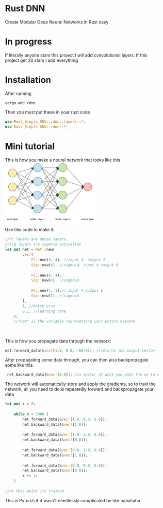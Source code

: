 # Rust DNN

Create Modular Deep Neural Networks in Rust easy

# In progress

If literally anyone stars this project I will add convolutional layers.
If this project get 20 stars I add everything

# Installation

After running

```
cargo add rdnn
```

Then you must put these in your rust code

```rust
use Rust_Simple_DNN::rdnn::layers::*;
use Rust_Simple_DNN::rdnn::*;
```

# Mini tutorial

This is how you make a neural network that looks like this
<br>
<img src="network.png" alt="image-alt-text-check-github-to-see-image" width="300"/>

Use this code to make it:

```rust
//FC layers are dense layers.
//Sig layers are sigmoid activation
let mut net = Net::new(
        vec![
            FC::new(3, 4), //input 3, output 4
            Sig::new(4), //sigmoid, input 4 output 4

            FC::new(4, 4),
            Sig::new(4), //sigmoid

            FC::new(4, 1),// input 4 output 1
            Sig::new(1), //sigmoid
        ],
        1, //batch size
        0.1, //learning rate
    );
    //"net" is the variable representing your entire network
```

<br>
<br>
This is how you propagate data through the network:

```rust
net.forward_data(&vec![1.0, 0.0, -69.0]); //returns the output vector
```

After propagating some data through, you can then also backpropagate some like this:

```rust
 net.backward_data(&vec![0.0]); //a vector of what you want the nn to output
```

The network will automatically store and apply the gradients, so to train the network, all you need to do is repeatedly forward and backpropagate your data

```rust
let mut x = 0;

    while x < 5000 {
        net.forward_data(&vec![1.0, 0.0, 0.0]);
        net.backward_data(&vec![1.0]);

        net.forward_data(&vec![1.0, 1.0, 0.0]);
        net.backward_data(&vec![0.0]);

        net.forward_data(&vec![0.0, 1.0, 0.0]);
        net.backward_data(&vec![1.0]);

        net.forward_data(&vec![0.0, 0.0, 0.0]);
        net.backward_data(&vec![0.0]);
        x += 1;
    }

//at this point its trained
```

This is Pytorch if it wasn't needlessly complicated be like hahahaha

